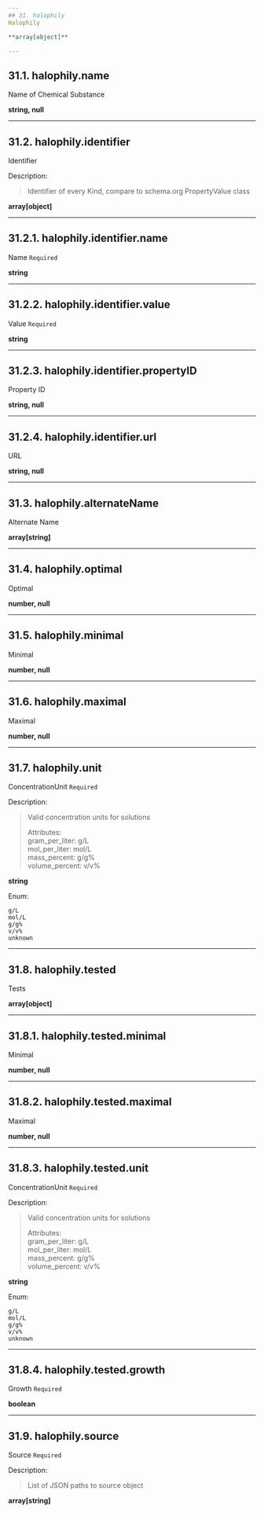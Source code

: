 ```yaml
---
## 31. halophily
Halophily  

**array[object]**

---
```

## 31.1. halophily.name
Name of Chemical Substance  

**string, null**

---
## 31.2. halophily.identifier
Identifier  

Description:
> Identifier of every Kind, compare to schema.org PropertyValue class  

**array[object]**

---
## 31.2.1. halophily.identifier.name
Name  `Required`

**string**

---
## 31.2.2. halophily.identifier.value
Value  `Required`

**string**

---
## 31.2.3. halophily.identifier.propertyID
Property ID  

**string, null**

---
## 31.2.4. halophily.identifier.url
URL  

**string, null**

---
## 31.3. halophily.alternateName
Alternate Name  

**array[string]**

---
## 31.4. halophily.optimal
Optimal  

**number, null**

---
## 31.5. halophily.minimal
Minimal  

**number, null**

---
## 31.6. halophily.maximal
Maximal  

**number, null**

---
## 31.7. halophily.unit
ConcentrationUnit  `Required`

Description:
> Valid concentration units for solutions  
>  
> Attributes:  
>     gram_per_liter: g/L  
>     mol_per_liter: mol/L  
>     mass_percent: g/g%  
>     volume_percent: v/v%  

**string**

Enum:

	g/L
	mol/L
	g/g%
	v/v%
	unknown

---
## 31.8. halophily.tested
Tests  

**array[object]**

---
## 31.8.1. halophily.tested.minimal
Minimal  

**number, null**

---
## 31.8.2. halophily.tested.maximal
Maximal  

**number, null**

---
## 31.8.3. halophily.tested.unit
ConcentrationUnit  `Required`

Description:
> Valid concentration units for solutions  
>  
> Attributes:  
>     gram_per_liter: g/L  
>     mol_per_liter: mol/L  
>     mass_percent: g/g%  
>     volume_percent: v/v%  

**string**

Enum:

	g/L
	mol/L
	g/g%
	v/v%
	unknown

---
## 31.8.4. halophily.tested.growth
Growth  `Required`

**boolean**

---
## 31.9. halophily.source
Source  `Required`

Description:
> List of JSON paths to source object  

**array[string]**
